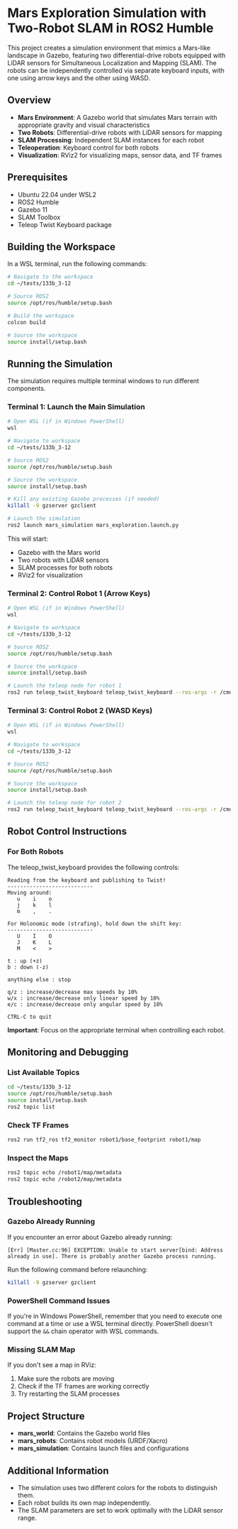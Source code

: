 # Mars Exploration Simulation with Two-Robot SLAM in ROS2 Humble

This project creates a simulation environment that mimics a Mars-like landscape in Gazebo, featuring two differential-drive robots equipped with LiDAR sensors for Simultaneous Localization and Mapping (SLAM). The robots can be independently controlled via separate keyboard inputs, with one using arrow keys and the other using WASD.

## Overview

- **Mars Environment**: A Gazebo world that simulates Mars terrain with appropriate gravity and visual characteristics
- **Two Robots**: Differential-drive robots with LiDAR sensors for mapping
- **SLAM Processing**: Independent SLAM instances for each robot
- **Teleoperation**: Keyboard control for both robots
- **Visualization**: RViz2 for visualizing maps, sensor data, and TF frames

## Prerequisites

- Ubuntu 22.04 under WSL2
- ROS2 Humble
- Gazebo 11
- SLAM Toolbox
- Teleop Twist Keyboard package

## Building the Workspace

In a WSL terminal, run the following commands:

```bash
# Navigate to the workspace
cd ~/tests/133b_3-12

# Source ROS2
source /opt/ros/humble/setup.bash

# Build the workspace
colcon build

# Source the workspace
source install/setup.bash
```

## Running the Simulation

The simulation requires multiple terminal windows to run different components.

### Terminal 1: Launch the Main Simulation

```bash
# Open WSL (if in Windows PowerShell)
wsl

# Navigate to workspace
cd ~/tests/133b_3-12

# Source ROS2
source /opt/ros/humble/setup.bash

# Source the workspace
source install/setup.bash

# Kill any existing Gazebo processes (if needed)
killall -9 gzserver gzclient

# Launch the simulation
ros2 launch mars_simulation mars_exploration.launch.py
```

This will start:
- Gazebo with the Mars world
- Two robots with LiDAR sensors
- SLAM processes for both robots
- RViz2 for visualization

### Terminal 2: Control Robot 1 (Arrow Keys)

```bash
# Open WSL (if in Windows PowerShell)
wsl

# Navigate to workspace
cd ~/tests/133b_3-12

# Source ROS2
source /opt/ros/humble/setup.bash

# Source the workspace
source install/setup.bash

# Launch the teleop node for robot 1
ros2 run teleop_twist_keyboard teleop_twist_keyboard --ros-args -r /cmd_vel:=/robot1/cmd_vel
```

### Terminal 3: Control Robot 2 (WASD Keys)

```bash
# Open WSL (if in Windows PowerShell)
wsl

# Navigate to workspace
cd ~/tests/133b_3-12

# Source ROS2
source /opt/ros/humble/setup.bash

# Source the workspace
source install/setup.bash

# Launch the teleop node for robot 2
ros2 run teleop_twist_keyboard teleop_twist_keyboard --ros-args -r /cmd_vel:=/robot2/cmd_vel
```

## Robot Control Instructions

### For Both Robots

The teleop_twist_keyboard provides the following controls:

```
Reading from the keyboard and publishing to Twist!
---------------------------
Moving around:
   u    i    o
   j    k    l
   m    ,    .

For Holonomic mode (strafing), hold down the shift key:
---------------------------
   U    I    O
   J    K    L
   M    <    >

t : up (+z)
b : down (-z)

anything else : stop

q/z : increase/decrease max speeds by 10%
w/x : increase/decrease only linear speed by 10%
e/c : increase/decrease only angular speed by 10%

CTRL-C to quit
```

**Important**: Focus on the appropriate terminal when controlling each robot.

## Monitoring and Debugging

### List Available Topics

```bash
cd ~/tests/133b_3-12
source /opt/ros/humble/setup.bash
source install/setup.bash
ros2 topic list
```

### Check TF Frames

```bash
ros2 run tf2_ros tf2_monitor robot1/base_footprint robot1/map
```

### Inspect the Maps

```bash
ros2 topic echo /robot1/map/metadata
ros2 topic echo /robot2/map/metadata
```

## Troubleshooting

### Gazebo Already Running

If you encounter an error about Gazebo already running:

```
[Err] [Master.cc:96] EXCEPTION: Unable to start server[bind: Address already in use]. There is probably another Gazebo process running.
```

Run the following command before relaunching:

```bash
killall -9 gzserver gzclient
```

### PowerShell Command Issues

If you're in Windows PowerShell, remember that you need to execute one command at a time or use a WSL terminal directly. PowerShell doesn't support the `&&` chain operator with WSL commands.

### Missing SLAM Map

If you don't see a map in RViz:
1. Make sure the robots are moving
2. Check if the TF frames are working correctly
3. Try restarting the SLAM processes

## Project Structure

- **mars_world**: Contains the Gazebo world files
- **mars_robots**: Contains robot models (URDF/Xacro)
- **mars_simulation**: Contains launch files and configurations

## Additional Information

- The simulation uses two different colors for the robots to distinguish them.
- Each robot builds its own map independently.
- The SLAM parameters are set to work optimally with the LiDAR sensor range. 